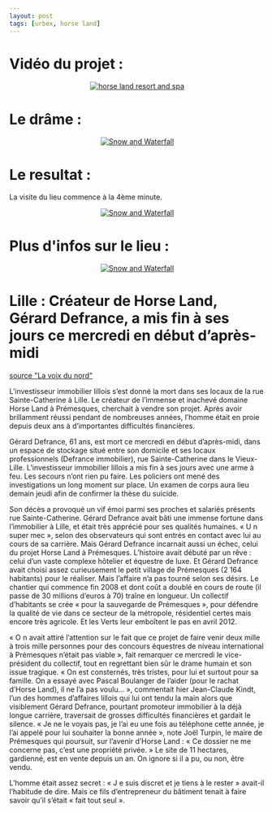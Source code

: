 ```yaml
---
layout: post
tags: [urbex, horse land]
---
```

# Vidéo du projet :
<div align="center">
  <a href="https://www.youtube.com/watch?v=aUoF0XiHfuI" target="_blank"><img src="https://img.youtube.com/vi/aUoF0XiHfuI/0.jpg" alt="horse land resort and spa"></a>
</div>

# Le drâme :
<div align="center">
  <a href="https://www.youtube.com/watch?v=uJ3KV3ds1Ls" target="_blank"><img src="https://img.youtube.com/vi/uJ3KV3ds1Ls/0.jpg" alt="Snow and Waterfall"></a>
</div>

# Le resultat :
La visite du lieu commence à la 4ème minute.	
<div align="center">
  <a href="https://youtu.be/nZhEEHc6G_o" target="_blank"><img src="https://img.youtube.com/vi/nZhEEHc6G_o/0.jpg" alt="Snow and Waterfall"></a>
</div>

# Plus d'infos sur le lieu :
<div align="center">
  <a href="https://www.youtube.com/watch?v=gTV1XgDODss" target="_blank"><img src="https://img.youtube.com/vi/gTV1XgDODss/0.jpg" alt="Snow and Waterfall"></a>
</div>


# Lille : Créateur de Horse Land, Gérard Defrance, a mis fin à ses jours ce mercredi en début d’après-midi
[source "La voix du nord"](https://www.lavoixdunord.fr/archive/recup/region/lille-createur-de-horse-land-gerard-defrance-a-mis-ia19b0n1502353)

L’investisseur immobilier lillois s’est donné la mort dans ses locaux de la rue Sainte-Catherine à Lille. Le créateur de l’immense et inachevé domaine Horse Land à Prémesques, cherchait à vendre son projet. Après avoir brillamment réussi pendant de nombreuses années, l’homme était en proie depuis deux ans à d’importantes difficultés financières.

Gérard Defrance, 61 ans, est mort ce mercredi en début d’après-midi, dans un espace de stockage situé entre son domicile et ses locaux professionnels (Defrance immobilier), rue Sainte-Catherine dans le Vieux-Lille. L’investisseur immobilier lillois a mis fin à ses jours avec une arme à feu. Les secours n’ont rien pu faire. Les policiers ont mené des investigations un long moment sur place. Un examen de corps aura lieu demain jeudi afin de confirmer la thèse du suicide.

Son décès a provoqué un vif émoi parmi ses proches et salariés présents rue Sainte-Catherine. Gérard Defrance avait bâti une immense fortune dans l’immobilier à Lille, et était très apprécié pour ses qualités humaines. « U n super mec », selon des observateurs qui sont entrés en contact avec lui au cours de sa carrière. Mais Gérard Defrance incarnait aussi un échec, celui du projet Horse Land à Prémesques. L’histoire avait débuté par un rêve : celui d’un vaste complexe hôtelier et équestre de luxe. Et Gérard Defrance avait choisi assez curieusement le petit village de Prémesques (2 164 habitants) pour le réaliser. Mais l’affaire n’a pas tourné selon ses désirs. Le chantier qui commence fin 2008 et dont coût a doublé en cours de route (il passe de 30 millions d’euros à 70) traîne en longueur. Un collectif d’habitants se crée « pour la sauvegarde de Prémesques », pour défendre la qualité de vie dans ce secteur de la métropole, résidentiel certes mais encore très agricole. Et les Verts leur emboîtent le pas en avril 2012.

« O n avait attiré l’attention sur le fait que ce projet de faire venir deux mille à trois mille personnes pour des concours équestres de niveau international à Prémesques n’était pas viable », fait remarquer ce mercredi le vice-président du collectif, tout en regrettant bien sûr le drame humain et son issue tragique. « On est consternés, très tristes, pour lui et surtout pour sa famille. On a essayé avec Pascal Boulanger de l’aider (pour le rachat d’Horse Land), il ne l’a pas voulu… », commentait hier Jean-Claude Kindt, l’un des hommes d’affaires lillois qui lui ont tendu la main alors que visiblement Gérard Defrance, pourtant promoteur immobilier à la déjà longue carrière, traversait de grosses difficultés financières et gardait le silence. «  Je ne le voyais pas, je l’ai eu une fois au téléphone cette année, je l’ai appelé pour lui souhaiter la bonne année », note Joël Turpin, le maire de Prémesques qui poursuit, sur l’avenir d’Horse Land : «  Ce dossier ne me concerne pas, c’est une propriété privée. » Le site de 11 hectares, gardienné, est en vente depuis un an. On ignore si il a pu, ou non, être vendu.

L’homme était assez secret : « J e suis discret et je tiens à le rester » avait-il l’habitude de dire. Mais ce fils d’entrepreneur du bâtiment tenait à faire savoir qu’il s’était «  fait tout seul ».

